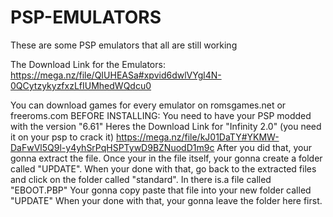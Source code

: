 # PSP-EMULATORS
These are some PSP emulators that all are still working

The Download Link for the Emulators: https://mega.nz/file/QIUHEASa#xpvid6dwlVYgl4N-0QCytzykyzfxzLfIUMhedWQdcu0

You can download games for every emulator on romsgames.net or freeroms.com
BEFORE INSTALLING: You need to have your PSP modded with the version "6.61"
Heres the Download Link for "Infinity 2.0" (you need it on your psp to crack it) https://mega.nz/file/kJ01DaTY#YKMW-DaFwVl5Q9l-y4yhSrPqHSPTywD9BZNuodD1m9c
After you did that, your gonna extract the file. Once your in the file itself, your gonna create a folder called "UPDATE". When your done with that, go back to the extracted files and click on the folder called "standard". In there is.a file called "EBOOT.PBP" Your gonna copy paste that file into your new folder called "UPDATE" When your done with that, your gonna leave the folder here first.
